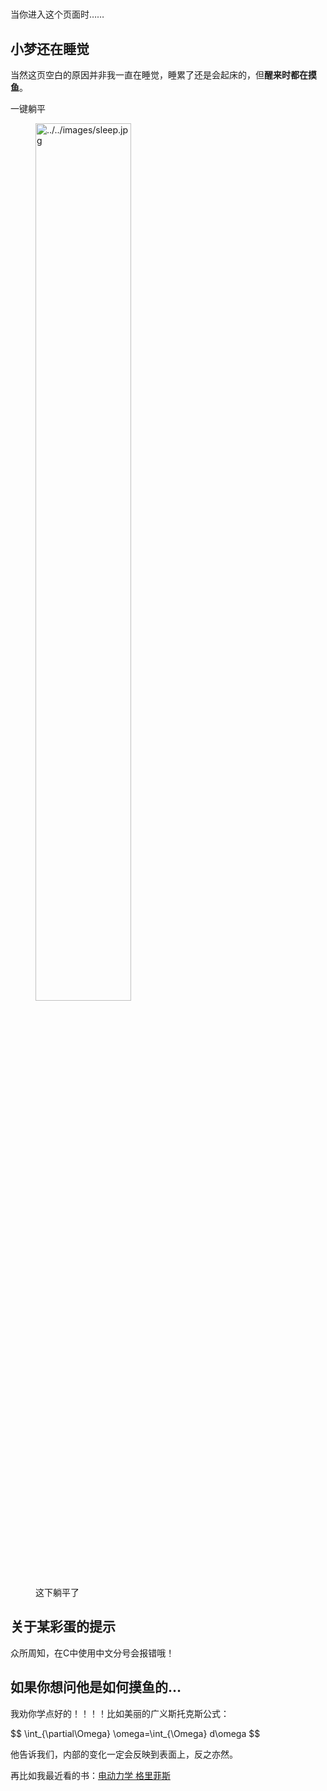 # 

<p>当你进入这个页面时……</p>
<h2 id="小梦还在睡觉">小梦还在睡觉</h2>
<p>当然这页空白的原因并非我一直在睡觉，睡累了还是会起床的，但<strong>醒来时都在摸鱼</strong>。</p>
<div class="details admonition tip">
        <div class="details-summary admonition-title">
            <i class="icon fas fa-lightbulb fa-fw" aria-hidden="true"></i>一键躺平<i class="details-icon fas fa-angle-right fa-fw" aria-hidden="true"></i>
        </div>
        <div class="details-content">
            <div class="admonition-content"><figure><a class="lightgallery" href="../../images/sleep.jpg" title="../../images/sleep.jpg" data-thumbnail="../../images/sleep.jpg" data-sub-html="<h2>这下躺平了</h2>">
        <img
            class="lazyload"
            src="/huilingliu.github.io/svg/loading.min.svg"
            data-src="../../images/sleep.jpg"
            data-srcset="../../images/sleep.jpg, ../../images/sleep.jpg 1.5x, ../../images/sleep.jpg 2x"
            data-sizes="auto"
            alt="../../images/sleep.jpg" width="60%" />
    </a><figcaption class="image-caption">这下躺平了</figcaption>
    </figure>
</div>
        </div>
    </div>
<h2 id="关于某彩蛋的提示">关于某彩蛋的提示</h2>
<p>众所周知，在C中使用中文分号会报错哦！</p>
<h2 id="如果你想问他是如何摸鱼的">如果你想问他是如何摸鱼的&hellip;</h2>
<p>我劝你学点好的！！！！比如美丽的广义斯托克斯公式：</p>
<p>$$ \int_{\partial\Omega} \omega=\int_{\Omega} d\omega $$</p>
<p>他告诉我们，内部的变化一定会反映到表面上，反之亦然。</p>
<p>再比如我最近看的书：<a href="https://www.mutegame.com/170/" target="_blank" rel="noopener noreffer">电动力学 格里菲斯</a>
</p>

